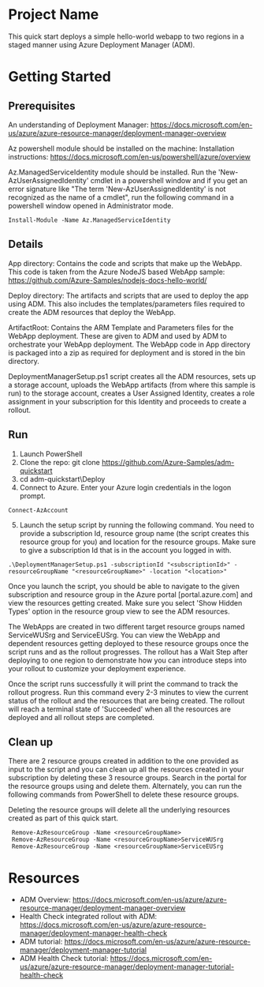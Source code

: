 # Project Name

This quick start deploys a simple hello-world webapp to two regions in a staged manner using Azure Deployment Manager (ADM).

# Getting Started
## Prerequisites

An understanding of Deployment Manager: https://docs.microsoft.com/en-us/azure/azure-resource-manager/deployment-manager-overview

Az powershell module should be installed on the machine:
Installation instructions: https://docs.microsoft.com/en-us/powershell/azure/overview

Az.ManagedServiceIdentity module should be installed. Run the 'New-AzUserAssignedIdentity' cmdlet in a powershell window and if you get an error signature like "The term 'New-AzUserAssignedIdentity' is not recognized as the name of a cmdlet", run the following command in a powershell window opened in Administrator mode.

```
Install-Module -Name Az.ManagedServiceIdentity
```

## Details

App directory: 
Contains the code and scripts that make up the WebApp. This code is taken from the Azure NodeJS based WebApp sample: https://github.com/Azure-Samples/nodejs-docs-hello-world/

Deploy directory:
The artifacts and scripts that are used to deploy the app using ADM. 
This also includes the templates/parameters files required to create the ADM resources that deploy the WebApp.

ArtifactRoot:
Contains the ARM Template and Parameters files for the WebApp deployment. These are given to ADM and used by ADM to orchestrate your WebApp deployment.
The WebApp code in App directory is packaged into a zip as required for deployment and is stored in the bin directory.

DeploymentManagerSetup.ps1 script creates all the ADM resources, sets up a storage account, uploads the WebApp artifacts (from where this sample is run) to the storage account, creates a User Assigned Identity, creates a role assignment in your subscription for this Identity and proceeds to create a rollout.

## Run

1. Launch PowerShell
2. Clone the repo: git clone https://github.com/Azure-Samples/adm-quickstart
3. cd adm-quickstart\Deploy
4. Connect to Azure. Enter your Azure login credentials in the logon prompt.

```
Connect-AzAccount
```

5. Launch the setup script by running the following command. You need to provide a subscription Id, resource group name (the script creates this resource group for you) and location for the resource groups. Make sure to give a subscription Id that is in the account you logged in with.

```
.\DeploymentManagerSetup.ps1 -subscriptionId "<subscriptionId>" -resourceGroupName "<resourceGroupName>" -location "<location>"
```

Once you launch the script, you should be able to navigate to the given subscription and resource group in the Azure portal [portal.azure.com] and view the resources getting created. Make sure you select 'Show Hidden Types' option in the resource group view to see the ADM resources.

The WebApps are created in two different target resource groups named <resourceGroupName>ServiceWUSrg and <resourceGroupName>ServiceEUSrg. You can view the WebApp and dependent resources getting deployed to these resource groups once the script runs and as the rollout progresses. The rollout has a Wait Step after deploying to one region to demonstrate how you can introduce steps into your rollout to customize your deployment experience.

Once the script runs successfully it will print the command to track the rollout progress.
Run this command every 2-3 minutes to view the current status of the rollout and the resources that are being created. The rollout will reach a terminal state of 'Succeeded' when all the resources are deployed and all rollout steps are completed. 

## Clean up
There are 2 resource groups created in addition to the one provided as input to the script and you can clean up all the resources created in your subscription by deleting these 3 resource groups. 
Search in the portal for the resource groups using <resourceGroupName> and delete them.
Alternately, you can run the following commands from PowerShell to delete these resource groups.

Deleting the resource groups will delete all the underlying resources created as part of this quick start.

```
 Remove-AzResourceGroup -Name <resourceGroupName>
 Remove-AzResourceGroup -Name <resourceGroupName>ServiceWUSrg 
 Remove-AzResourceGroup -Name <resourceGroupName>ServiceEUSrg
```


# Resources

- ADM Overview: https://docs.microsoft.com/en-us/azure/azure-resource-manager/deployment-manager-overview
- Health Check integrated rollout with ADM: https://docs.microsoft.com/en-us/azure/azure-resource-manager/deployment-manager-health-check
- ADM tutorial: https://docs.microsoft.com/en-us/azure/azure-resource-manager/deployment-manager-tutorial
- ADM Health Check tutorial: https://docs.microsoft.com/en-us/azure/azure-resource-manager/deployment-manager-tutorial-health-check
